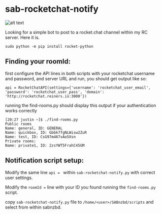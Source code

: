 # sab-rocketchat-notify

![alt text](https://i.imgur.com/OSlxXdl.png)

Looking for a simple bot to post to a rocket.chat channel within my RC server. Here it is.
    
    sudo python -m pip install rocket-python

## Finding your roomId:
first configure the API lines in both scripts with your rocketchat username and password, and server URL and run, you should get output like so:

    api = RocketChatAPI(settings={'username': 'rocketchat_user_email', 'password': 'rocketchat_user_pass', 'domain': 'http://rocketchat.reiners.io:3000'})

running the find-rooms.py should display this output if your authentication works correctly

    [20:27 justin ~]$ ./find-rooms.py
    Public rooms
    Name: general, ID: GENERAL
    Name: quickbox, ID: Gbbk7fgNLWisw2ZuR
    Name: test, ID: CsG97m467vAo5Xsn
    Private rooms:
    Name: private1, ID: 2zsYWT5FrahC45GM

## Notification script setup:

Modify the same line `api = ` within `sab-rocketchat-notify.py` with correct user settings.

Modify the `roomId =` line with your ID you found running the `find-rooms.py` script.

copy `sab-rocketchat-notify.py` file to `/home/<user>/SABnzbd/scripts` and select from within sabnzbd.
